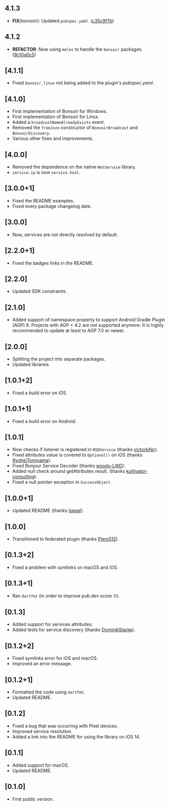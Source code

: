 ## 4.1.3

 - **FIX**(bonsoir): Updated `pubspec.yaml`. ([c35c9f7b](https://github.com/Skyost/Bonsoir/commit/c35c9f7bf3ec6b4b91f6c040b90a9d97157ae62e))

## 4.1.2

 - **REFACTOR**: Now using `melos` to handle the `bonsoir` packages. ([9c10a0c5](https://github.com/Skyost/Bonsoir/commit/9c10a0c588e407d80f7551ebb992e9b70b05da92))

## [4.1.1]

* Fixed `bonsoir_linux` not being added to the plugin's _pubspec.yaml_.

## [4.1.0]

* First implementation of Bonsoir for Windows.
* First implementation of Bonsoir for Linux.
* Added a `broadcastNameAlreadyExists` event.
* Removed the `fromJson` constructor of `BonsoirBroadcast` and `BonsoirDiscovery`.
* Various other fixes and improvements.

## [4.0.0]

* Removed the dependence on the native `NetService` library.
* `service.ip` is now `service.host`.

## [3.0.0+1]

* Fixed the README examples.
* Fixed every package changelog date.

## [3.0.0]

* Now, services are not directly resolved by default.

## [2.2.0+1]

* Fixed the badges links in the README.

## [2.2.0]

* Updated SDK constraints.

## [2.1.0]

* Added support of namespace property to support Android Gradle Plugin (AGP) 8. Projects with AGP < 4.2 are not supported anymore. It is highly recommended to update at least to AGP 7.0 or newer.

## [2.0.0]

* Splitting the project into separate packages.
* Updated libraries.

## [1.0.1+2]

* Fixed a build error on iOS.

## [1.0.1+1]

* Fixed a build error on Android.

## [1.0.1]

* Now checks if listener is registered in `NSDService` (thanks [victorkifer](https://github.com/victorkifer)).
* Fixed attributes value is covered to `Optional()` on iOS (thanks [RyoheiTomiyama](https://github.com/RyoheiTomiyama)).
* Fixed Bonjour Service Decoder (thanks [woody-LWD](https://github.com/woody-LWD)).
* Added null check around getAttributes result. (thanks [kultivator-consulting](https://github.com/kultivator-consulting)).
* Fixed a null pointer exception in `SuccessObject`.

## [1.0.0+1]

* Updated README (thanks [lsegal](https://github.com/lsegal)).

## [1.0.0]

* Transitioned to federated plugin (thanks [Piero512](https://github.com/Piero512)).

## [0.1.3+2]

* Fixed a problem with symlinks on macOS and iOS.

## [0.1.3+1]

* Ran `dartfmt` (in order to improve pub.dev score 🙄).

## [0.1.3]

* Added support for services attributes.
* Added tests for service discovery (thanks [DominikStarke](https://github.com/DominikStarke)).

## [0.1.2+2]

* Fixed symlinks error for iOS and macOS.
* improved an error message.

## [0.1.2+1]

* Formatted the code using `dartfmt`.
* Updated README.

## [0.1.2]

* Fixed a bug that was occurring with Pixel devices.
* Improved service resolution.
* Added a link into the README for using the library on iOS 14.

## [0.1.1]

* Added support for macOS.
* Updated README.

## [0.1.0]

* First public version.
